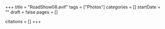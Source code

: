 +++
title = "RoadShow08.avif"
tags = ["Photos"]
categories = []
startDate = ""
draft = false
pages = []

citations = []
+++
